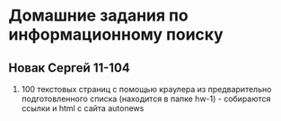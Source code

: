 # Домашние задания по информационному поиску

## Новак Сергей 11-104

1.  100 текстовых страниц с помощью краулера из  предварительно  подготовленного списка (находится в папке hw-1) - собираются ссылки и html с сайта autonews
